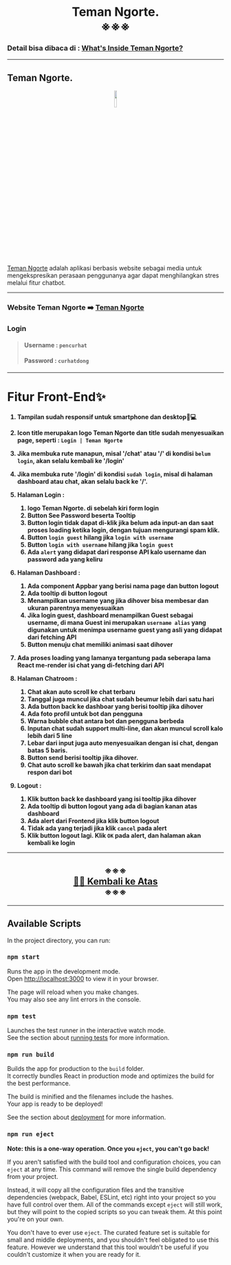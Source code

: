 <!-- # Teman Ngorte. -->
<h1 align="center" width="100%">
   <a id="frontend"></a>
   <b>Teman Ngorte. </b><br>
    ※※※
</h1>

### **Detail bisa dibaca di :** **[What's Inside Teman Ngorte?](https://github.com/DL-Kel2-TemanNgorte)** 
  
---
## **Teman Ngorte.**

<p align="center" width="100%">
    <img width="10%" src="https://i.ibb.co/FstxsVK/teman-ngorte-logo-01.png"> 
</p>

[Teman Ngorte](https://chatbot-app-three.vercel.app/) adalah aplikasi berbasis website sebagai media untuk mengekspresikan perasaan penggunanya agar dapat menghilangkan stres melalui fitur chatbot.

---

### **Website Teman Ngorte** ➡️ **[Teman Ngorte](https://chatbot-app-three.vercel.app/)**

### **Login**
> #### Username : `pencurhat`  
> #### Password : `curhatdong`

---

# **Fitur Front-End✨**
<b>

1. Tampilan sudah responsif untuk smartphone dan desktop📱💻
2. Icon title merupakan logo Teman Ngorte dan title  sudah menyesuaikan page, seperti : `Login | Teman Ngorte` 
3. Jika membuka rute manapun, misal '/chat' atau '/' di kondisi `belum login`, akan selalu kembali ke '/login'
4. Jika membuka rute '/login'  di kondisi `sudah login`, misal di halaman dashboard atau chat, akan selalu back ke '/'.
5. Halaman Login : 
   1. logo Teman Ngorte. di sebelah kiri form login
   2. Button See Password beserta Tooltip
   3. Button login tidak dapat di-klik jika belum ada input-an dan saat proses loading ketika login, dengan tujuan mengurangi spam klik.
   4. Button `login guest` hilang jika `login with username`
   5. Button `login with username` hilang jika `login guest`
   6. Ada `alert` yang didapat dari response API kalo username dan password ada yang keliru
6. Halaman Dashboard : 
   1. Ada component Appbar yang berisi nama page dan button logout
   2. Ada tooltip di button logout
   3. Menampilkan username yang jika dihover bisa membesar dan ukuran parentnya menyesuaikan
   4. Jika login guest, dashboard menampilkan Guest sebagai username, di mana Guest ini merupakan `username alias` yang digunakan untuk menimpa username guest yang asli yang didapat dari fetching API
   5. Button menuju chat memiliki animasi saat dihover
7. Ada proses loading yang lamanya tergantung pada seberapa lama React me-render isi chat yang di-fetching dari API
8. Halaman Chatroom : 
   1. Chat akan auto scroll ke chat terbaru
   2. Tanggal juga muncul jika chat sudah beumur lebih dari satu hari
   3. Ada button back ke dashboar yang berisi tooltip jika dihover
   4. Ada foto profil untuk bot dan pengguna
   5. Warna bubble chat antara bot dan pengguna berbeda
   6. Inputan chat sudah support multi-line, dan akan muncul scroll kalo lebih dari 5 line
   7. Lebar dari input juga auto menyesuaikan dengan isi chat, dengan batas 5 baris.
   8. Button send berisi tooltip jika dihover.
   9. Chat auto scroll ke bawah jika chat terkirim dan saat mendapat respon dari bot

9. Logout :
   1. Klik button back ke dashboard yang isi tooltip jika dihover
   2. Ada tooltip di button logout yang ada di bagian kanan atas dashboard
   3. Ada alert dari Frontend jika klik button logout
   4. Tidak ada yang terjadi jika klik `cancel` pada alert
   5. Klik button logout lagi. Klik `OK` pada alert, dan halaman akan kembali ke login

</b>

---

<h2 align="center" width="100%">
    ※※※ <br>
    <a href="#frontend">☝🏻 <b>Kembali ke Atas</a> </b></br>
    ※※※
</h2>

---

## Available Scripts

In the project directory, you can run:

### `npm start`

Runs the app in the development mode.\
Open [http://localhost:3000](http://localhost:3000) to view it in your browser.

The page will reload when you make changes.\
You may also see any lint errors in the console.

### `npm test`

Launches the test runner in the interactive watch mode.\
See the section about [running tests](https://facebook.github.io/create-react-app/docs/running-tests) for more information.

### `npm run build`

Builds the app for production to the `build` folder.\
It correctly bundles React in production mode and optimizes the build for the best performance.

The build is minified and the filenames include the hashes.\
Your app is ready to be deployed!

See the section about [deployment](https://facebook.github.io/create-react-app/docs/deployment) for more information.

### `npm run eject`

**Note: this is a one-way operation. Once you `eject`, you can't go back!**

If you aren't satisfied with the build tool and configuration choices, you can `eject` at any time. This command will remove the single build dependency from your project.

Instead, it will copy all the configuration files and the transitive dependencies (webpack, Babel, ESLint, etc) right into your project so you have full control over them. All of the commands except `eject` will still work, but they will point to the copied scripts so you can tweak them. At this point you're on your own.

You don't have to ever use `eject`. The curated feature set is suitable for small and middle deployments, and you shouldn't feel obligated to use this feature. However we understand that this tool wouldn't be useful if you couldn't customize it when you are ready for it.

